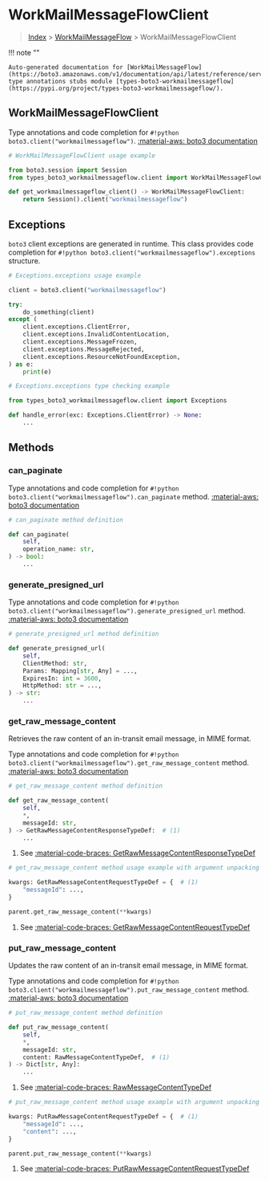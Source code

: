# WorkMailMessageFlowClient

> [Index](../README.md) > [WorkMailMessageFlow](./README.md) > WorkMailMessageFlowClient

!!! note ""

    Auto-generated documentation for [WorkMailMessageFlow](https://boto3.amazonaws.com/v1/documentation/api/latest/reference/services/workmailmessageflow.html#workmailmessageflow)
    type annotations stubs module [types-boto3-workmailmessageflow](https://pypi.org/project/types-boto3-workmailmessageflow/).

## WorkMailMessageFlowClient

Type annotations and code completion for `#!python boto3.client("workmailmessageflow")`.
[:material-aws: boto3 documentation](https://boto3.amazonaws.com/v1/documentation/api/latest/reference/services/workmailmessageflow.html#WorkMailMessageFlow.Client)

```python
# WorkMailMessageFlowClient usage example

from boto3.session import Session
from types_boto3_workmailmessageflow.client import WorkMailMessageFlowClient

def get_workmailmessageflow_client() -> WorkMailMessageFlowClient:
    return Session().client("workmailmessageflow")
```

## Exceptions


`boto3` client exceptions are generated in runtime.
This class provides code completion for `#!python boto3.client("workmailmessageflow").exceptions` structure.

```python
# Exceptions.exceptions usage example

client = boto3.client("workmailmessageflow")

try:
    do_something(client)
except (
    client.exceptions.ClientError,
    client.exceptions.InvalidContentLocation,
    client.exceptions.MessageFrozen,
    client.exceptions.MessageRejected,
    client.exceptions.ResourceNotFoundException,
) as e:
    print(e)
```

```python
# Exceptions.exceptions type checking example

from types_boto3_workmailmessageflow.client import Exceptions

def handle_error(exc: Exceptions.ClientError) -> None:
    ...
```


## Methods


### can\_paginate



Type annotations and code completion for `#!python boto3.client("workmailmessageflow").can_paginate` method.
[:material-aws: boto3 documentation](https://boto3.amazonaws.com/v1/documentation/api/latest/reference/services/workmailmessageflow/client/can_paginate.html)

```python
# can_paginate method definition

def can_paginate(
    self,
    operation_name: str,
) -> bool:
    ...
```


### generate\_presigned\_url



Type annotations and code completion for `#!python boto3.client("workmailmessageflow").generate_presigned_url` method.
[:material-aws: boto3 documentation](https://boto3.amazonaws.com/v1/documentation/api/latest/reference/services/workmailmessageflow/client/generate_presigned_url.html)

```python
# generate_presigned_url method definition

def generate_presigned_url(
    self,
    ClientMethod: str,
    Params: Mapping[str, Any] = ...,
    ExpiresIn: int = 3600,
    HttpMethod: str = ...,
) -> str:
    ...
```


### get\_raw\_message\_content

Retrieves the raw content of an in-transit email message, in MIME format.

Type annotations and code completion for `#!python boto3.client("workmailmessageflow").get_raw_message_content` method.
[:material-aws: boto3 documentation](https://boto3.amazonaws.com/v1/documentation/api/latest/reference/services/workmailmessageflow/client/get_raw_message_content.html)

```python
# get_raw_message_content method definition

def get_raw_message_content(
    self,
    *,
    messageId: str,
) -> GetRawMessageContentResponseTypeDef:  # (1)
    ...
```

1. See [:material-code-braces: GetRawMessageContentResponseTypeDef](./type_defs.md#getrawmessagecontentresponsetypedef)


```python
# get_raw_message_content method usage example with argument unpacking

kwargs: GetRawMessageContentRequestTypeDef = {  # (1)
    "messageId": ...,
}

parent.get_raw_message_content(**kwargs)
```

1. See [:material-code-braces: GetRawMessageContentRequestTypeDef](./type_defs.md#getrawmessagecontentrequesttypedef)

### put\_raw\_message\_content

Updates the raw content of an in-transit email message, in MIME format.

Type annotations and code completion for `#!python boto3.client("workmailmessageflow").put_raw_message_content` method.
[:material-aws: boto3 documentation](https://boto3.amazonaws.com/v1/documentation/api/latest/reference/services/workmailmessageflow/client/put_raw_message_content.html)

```python
# put_raw_message_content method definition

def put_raw_message_content(
    self,
    *,
    messageId: str,
    content: RawMessageContentTypeDef,  # (1)
) -> Dict[str, Any]:
    ...
```

1. See [:material-code-braces: RawMessageContentTypeDef](./type_defs.md#rawmessagecontenttypedef)


```python
# put_raw_message_content method usage example with argument unpacking

kwargs: PutRawMessageContentRequestTypeDef = {  # (1)
    "messageId": ...,
    "content": ...,
}

parent.put_raw_message_content(**kwargs)
```

1. See [:material-code-braces: PutRawMessageContentRequestTypeDef](./type_defs.md#putrawmessagecontentrequesttypedef)




